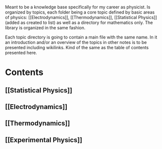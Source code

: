 Meant to be a knowledge base specifically for my career as physicist.
Is organized by topics, each folder being a core topic defined by basic areas of physics: [[Electrodynamics]], [[Thermodynamics]], [[Statistical Physics]] (added as created to list) as well as a directory for mathematics only. The library is organized in the same fashion.

Each topic directory is going to contain a main file with the same name. In it an introduction and/or an overview of the topics in other notes is to be presented including wikilinks. Kind of the same as the table of contents presented here.

# Contents

## [[Statistical Physics]]

## [[Electrodynamics]]

## [[Thermodynamics]]

## [[Experimental Physics]]
